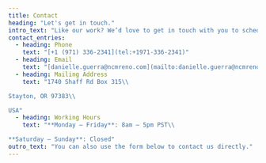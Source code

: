 ```yaml
---
title: Contact
heading: "Let's get in touch."
intro_text: "Like our work? We’d love to get in touch with you to schedule a consultation!"
contact_entries:
  - heading: Phone
    text: "[+1 (971) 336-2341](tel:+1971-336-2341)"
  - heading: Email
    text: "[danielle.guerra@ncmreno.com](mailto:danielle.guerra@ncmreno.com)"
  - heading: Mailing Address
    text: "1740 Shaff Rd Box 315\\

Stayton, OR 97383\\

USA"
  - heading: Working Hours
    text: "**Monday – Friday**: 8am – 5pm PST\\

**Saturday – Sunday**: Closed"
outro_text: "You can also use the form below to contact us directly."
---
```

